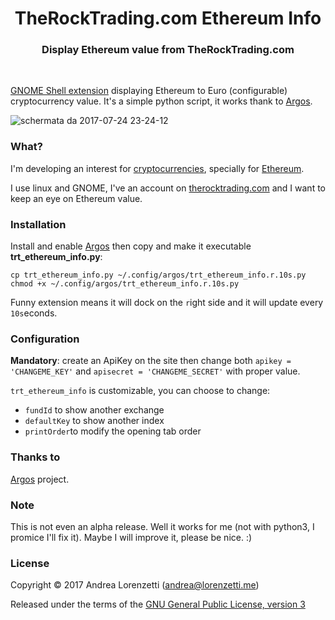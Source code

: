 <h1 align="center">TheRockTrading.com Ethereum Info</h1>
<h3 align="center">Display Ethereum value from TheRockTrading.com</h3>
<br>

[GNOME Shell extension](https://extensions.gnome.org/) displaying Ethereum to Euro (configurable) cryptocurrency value. It's a simple python script, it works thank to [Argos](https://github.com/p-e-w/argos).  

![schermata da 2017-07-24 23-24-12](https://user-images.githubusercontent.com/6862031/28545449-4a2a4d7c-70c7-11e7-820a-161e04acb62f.png)

### What?

I'm developing an interest for [cryptocurrencies](https://en.wikipedia.org/wiki/Cryptocurrency), specially for [Ethereum](https://en.wikipedia.org/wiki/Ethereum).
 
I use linux and GNOME, I've an account on [therocktrading.com](https://www.therocktrading.com/) and I want to keep an eye on Ethereum value.  

### Installation

Install and enable [Argos](https://github.com/p-e-w/argos) then copy and make it executable **trt_ethereum_info.py**:
```
cp trt_ethereum_info.py ~/.config/argos/trt_ethereum_info.r.10s.py
chmod +x ~/.config/argos/trt_ethereum_info.r.10s.py
```
Funny extension means it will dock on the `r`ight side and it will update every `10s`econds.

### Configuration

**Mandatory**: create an ApiKey on the site then change both `apikey = 'CHANGEME_KEY'` and `apisecret = 'CHANGEME_SECRET'` with proper value.

`trt_ethereum_info` is customizable, you can choose to change:
 * `fundId` to show another exchange
 * `defaultKey` to show another index 
 * `printOrder`to modify the opening tab order
  
### Thanks to

[Argos](https://github.com/p-e-w/argos) project.

### Note

This is not even an alpha release. Well it works for me (not with python3, I promice I'll fix it). Maybe I will improve it, please be nice. :)

### License

Copyright &copy; 2017 Andrea Lorenzetti (<andrea@lorenzetti.me>)

Released under the terms of the [GNU General Public License, version 3](https://gnu.org/licenses/gpl.html)

